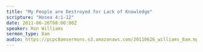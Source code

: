 ```yaml
---
title: "My People are Destroyed for Lack of Knowledge"
scripture: "Hosea 4:1-12"
date: 2011-06-26T08:00:00Z
speaker: Ron Williams
sermon_type: 8am
audio: https://pcpc8amsermons.s3.amazonaws.com/20110626_williams_8am.mp3 
---
```



